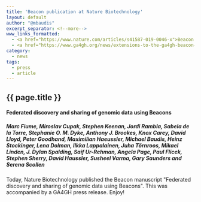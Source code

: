 ```yaml
---
title: 'Beacon publication at Nature Biotechnology'
layout: default
author: "@mbaudis"
excerpt_separator: <!--more-->
www_links_formatted:
  - <a href="https://www.nature.com/articles/s41587-019-0046-x">Beacon publication at Nature Biotechnology</a>
  - <a href="https://www.ga4gh.org/news/extensions-to-the-ga4gh-beacon-api-will-enable-a-more-powerful-community-resource/">GA4GH Press Release</a>
category:
  - news
tags:
  - press
  - article
---
```


## {{ page.title }}

#### Federated discovery and sharing of genomic data using Beacons
##### Marc Fiume, Miroslav Cupak, Stephen Keenan, Jordi Rambla, Sabela de la Torre, Stephanie O. M. Dyke, Anthony J. Brookes, Knox Carey, David Lloyd, Peter Goodhand, Maximilian Haeussler, Michael Baudis, Heinz Stockinger, Lena Dolman, Ilkka Lappalainen, Juha Törnroos, Mikael Linden, J. Dylan Spalding, Saif Ur-Rehman, Angela Page, Paul Flicek, Stephen Sherry, David Haussler, Susheel Varma, Gary Saunders and Serena Scollen 

<!--more-->
Today, Nature Biotechnology published the Beacon manuscript "Federated discovery and sharing of genomic data using Beacons". This was accompanied by a GA4GH press release. Enjoy!
